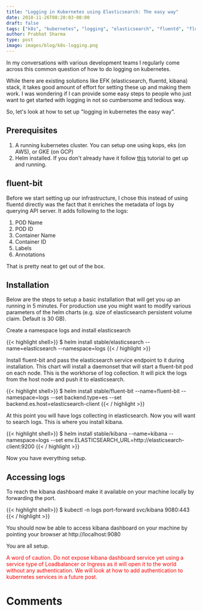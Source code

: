 ```yaml
---
title: "Logging in Kubernetes using Elasticsearch: The easy way"
date: 2018-11-26T08:20:03-08:00
draft: false
tags: ["k8s", "kubernetes", "logging", "elasticsearch", "fluentd", "fluent-bit",]
author: Prabhat Sharma
type: post
image: images/blog/k8s-logging.png
---
```


In my conversations with various development teams I regularly come across this common question of how to do logging on kubernetes.

While there are existing solutions like EFK (elasticsearch, fluentd, kibana) stack, it takes good amount of effort for setting these up and making them work. I was wondering if I can provide some easy steps to people who just want to get started with logging in not so cumbersome and tedious way. 

So, let's look at how to set up "logging in kubernetes the easy way".

## Prerequisites

1. A running kubernetes cluster. You can setup one using kops, eks (on AWS), or GKE (on GCP)
1. Helm installed. If you don't already have it follow [this](/blog/helm-tutorial-the-package-manager-for-kubernetes-part-1/) tutorial to get up and running.

## fluent-bit

Before we start setting up our infrastructure, I chose this instead of using fluentd directly was the fact that it enriches the metadata of logs by querying API server. It adds following to the logs:

1. POD Name
1. POD ID
1. Container Name
1. Container ID
1. Labels
1. Annotations

That is pretty neat to get out of the box.

## Installation

Below are the steps to setup a basic installation that will get you up an running in 5 minutes. For production use you might want to modify various parameters of the helm charts (e.g. size of elasticsearch persistent volume claim. Default is 30 GB).


Create a namespace logs and install elasticsearch

{{< highlight shell>}}
$ helm install stable/elasticsearch --name=elasticsearch --namespace=logs
{{< / highlight >}}

Install fluent-bit and pass the elasticsearch service endpoint to it during installation. This chart will install a daemonset that will start a fluent-bit pod on each node. This is the workhorse of log collection. It will pick the logs from the host node and push it to elasticsearch.

{{< highlight shell>}}
$ helm install stable/fluent-bit --name=fluent-bit --namespace=logs --set backend.type=es --set backend.es.host=elasticsearch-client
{{< / highlight >}}

At this point you will have logs collecting in elasticsearch. Now you will want to search logs. This is where you install kibana.

{{< highlight shell>}}
$ helm install stable/kibana --name=kibana --namespace=logs --set env.ELASTICSEARCH_URL=http://elasticsearch-client:9200
{{< / highlight >}}

Now you have everything setup. 

## Accessing logs

To reach the kibana dashboard make it available on your machine locally by forwarding the port.

{{< highlight shell>}}
$ kubectl -n logs port-forward svc/kibana 9080:443
{{< / highlight >}}

You should now be able to access kibana dashboard on your machine by pointing your browser at http://localhost:9080

You are all setup.

<p style="color:red;">
A word of caution. Do not expose kibana dashboard service yet using a service type of Loadbalancer or Ingress as it will open it to the world without any authentication. We will look at how to add authentication to kubernetes services in a future post.
</p>

# Comments
<div id="commento"></div>
<script src="https://cdn.commento.io/js/commento.js"></script>
